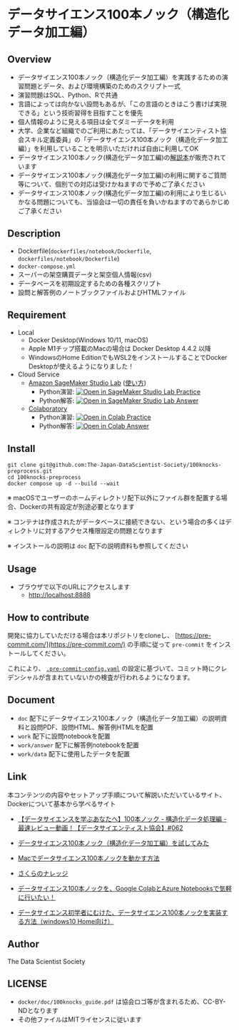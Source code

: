 # データサイエンス100本ノック（構造化データ加工編）

## Overview

- データサイエンス100本ノック（構造化データ加工編）を実践するための演習問題とデータ、および環境構築のためのスクリプト一式
- 演習問題はSQL、Python、Rで共通
- 言語によっては向かない設問もあるが、「この言語のときはこう書けば実現できる」という技術習得を目指すことを優先
- 個人情報のように見える項目は全てダミーデータを利用
- 大学、企業など組織でのご利用にあたっては、「データサイエンティスト協会スキル定義委員」の「データサイエンス100本ノック（構造化データ加工編）」を利用していることを明示いただければ自由に利用してOK
- データサイエンス100本ノック(構造化データ加工編)の[解説本](https://www.amazon.co.jp/dp/4802613563)が販売されています
- データサイエンス100本ノック(構造化データ加工編)の利用に関するご質問等について、個別での対応は受けかねますので予めご了承ください
- データサイエンス100本ノック(構造化データ加工編)の利用により生じるいかなる問題についても、当協会は一切の責任を負いかねますのであらかじめご了承ください

## Description

- Dockerfile(`dockerfiles/notebook/Dockerfile`, `dockerfiles/notebook/Dockerfile`)
- `docker-compose.yml`
- スーパーの架空購買データと架空個人情報(csv)
- データベースを初期設定するための各種スクリプト
- 設問と解答例のノートブックファイルおよびHTMLファイル

## Requirement

- Local
  - Docker Desktop(Windows 10/11, macOS)
  - Apple M1チップ搭載のMacの場合は Docker Desktop 4.4.2 以降
  - WindowsのHome EditionでもWSL2をインストールすることでDocker Desktopが使えるようになりました！
- Cloud Service
  - [Amazon SageMaker Studio Lab](https://studiolab.sagemaker.aws/) ([使い方](https://github.com/aws-sagemaker-jp/awesome-studio-lab-jp/blob/main/README_usage.md))
    - Python演習: [![Open in SageMaker Studio Lab Practice](https://studiolab.sagemaker.aws/studiolab.svg)](https://studiolab.sagemaker.aws/import/github/The-Japan-DataScientist-Society/100knocks-preprocess/blob/master/docker/work/preprocess_knock_Python.ipynb)
    - Python解答: [![Open in SageMaker Studio Lab Answer](https://studiolab.sagemaker.aws/studiolab.svg)](https://studiolab.sagemaker.aws/import/github/The-Japan-DataScientist-Society/100knocks-preprocess/blob/master/docker/work/answer/ans_preprocess_knock_Python.ipynb)
  - [Colaboratory](https://colab.research.google.com/)
    - Python演習: [![Open in Colab Practice](https://colab.research.google.com/assets/colab-badge.svg)](https://colab.research.google.com/github/The-Japan-DataScientist-Society/100knocks-preprocess/blob/master/docker/work/preprocess_knock_Python.ipynb)
    - Python解答: [![Open in Colab Answer](https://colab.research.google.com/assets/colab-badge.svg)](https://colab.research.google.com/github/The-Japan-DataScientist-Society/100knocks-preprocess/blob/master/docker/work/answer/ans_preprocess_knock_Python.ipynb)

## Install

```shell
git clone git@github.com:The-Japan-DataScientist-Society/100knocks-preprocess.git
cd 100knocks-preprocess
docker compose up -d --build --wait
```

※ macOSでユーザーのホームディレクトリ配下以外にファイル群を配置する場合、Dockerの共有設定が別途必要となります

※ コンテナは作成されたがデータベースに接続できない、という場合の多くはディレクトリに対するアクセス権限設定の問題となります

※ インストールの説明は `doc` 配下の説明資料も参照してください

## Usage

- ブラウザで以下のURLにアクセスします
  - [http://localhost:8888](http://localhost:8888)

## How to contribute

開発に協力していただける場合は本リポジトリをcloneし、 [https://pre-commit.com/](https://pre-commit.com/) の手順に従って `pre-commit` をインストールしてください。

これにより、 [`.pre-commit-config.yaml`](.pre-commit-config.yaml) の設定に基づいて、コミット時にクレデンシャルが含まれていないかの検査が行われるようになります。

## Document

- `doc` 配下にデータサイエンス100本ノック（構造化データ加工編）の説明資料と設問PDF、設問HTML、解答例HTMLを配置
- `work` 配下に設問notebookを配置
- `work/answer` 配下に解答例notebookを配置
- `work/data` 配下に使用したデータを配置

## Link

本コンテンツの内容やセットアップ手順について解説いただいているサイト、Dockerについて基本から学べるサイト

- [【データサイエンスを学ぶあなたへ】100本ノック - 構造化データ処理編 - 最速レビュー動画！【データサイエンティスト協会】#062](https://www.youtube.com/watch?v=fAyj0V2iAc4)

- [データサイエンス100本ノック（構造化データ加工編）を試してみた](https://qrunch.net/@hanar/entries/kSZfFS1MXK8H7U7x)

- [Macでデータサイエンス100本ノックを動かす方法](https://qiita.com/karaage0703/items/1b18b1f4ab65d35afb5f)

- [さくらのナレッジ](https://knowledge.sakura.ad.jp/13265/)

- [データサイエンス100本ノックを、Google ColabとAzure Notebooksで気軽に行いたい！](https://qiita.com/noguhiro2002/items/de49db61b69c3dbc9282)

- [データサイエンス初学者にむけた、データサイエンス100本ノックを実装する方法（windows10 Home向け）](https://qiita.com/syuki-read/items/714fe66bf5c16b8a7407#comment-394d2f7656bd5b977e11)

## Author

The Data Scientist Society

## LICENSE

- `docker/doc/100knocks_guide.pdf` は協会ロゴ等が含まれるため、CC-BY-NDとなります
- その他ファイルはMITライセンスに従います
